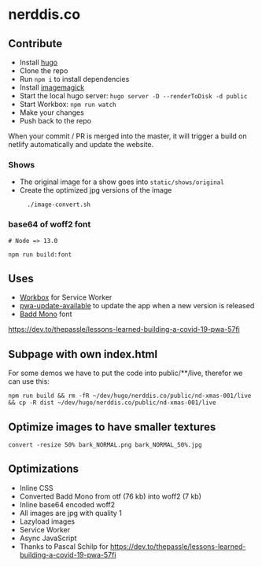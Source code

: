 # nerddis.co

## Contribute

* Install [hugo](https://gohugo.io/getting-started/installing/)
* Clone the repo
* Run `npm i` to install dependencies
* Install [imagemagick](https://imagemagick.org/script/download.php)
* Start the local hugo server: `hugo server -D --renderToDisk -d public`
* Start Workbox: `npm run watch`
* Make your changes
* Push back to the repo

When your commit / PR is merged into the master, it will trigger a build on netlify automatically and update the website. 


### Shows

* The original image for a show goes into `static/shows/original`
* Create the optimized jpg versions of the image
  ```
    ./image-convert.sh
  ```

### base64 of woff2 font

```
# Node => 13.0

npm run build:font
```

## Uses

* [Workbox](https://developers.google.com/web/tools/workbox/guides/generate-service-worker/cli) for Service Worker
* [pwa-update-available](https://github.com/thepassle/pwa-helpers#pwa-update-available) to update the app when a new version is released
* [Badd Mono](https://paulconley.works/badd-mono/) font


https://dev.to/thepassle/lessons-learned-building-a-covid-19-pwa-57fi

## Subpage with own index.html

For some demos we have to put the code into public/**/live, therefor we can use this:

```
npm run build && rm -fR ~/dev/hugo/nerddis.co/public/nd-xmas-001/live && cp -R dist ~/dev/hugo/nerddis.co/public/nd-xmas-001/live
```

## Optimize images to have smaller textures

```
convert -resize 50% bark_NORMAL.png bark_NORMAL_50%.jpg
```

## Optimizations

* Inline CSS
* Converted Badd Mono from otf (76 kb) into woff2 (7 kb)
* Inline base64 encoded woff2
* All images are jpg with quality 1
* Lazyload images
* Service Worker
* Async JavaScript
* Thanks to Pascal Schilp for https://dev.to/thepassle/lessons-learned-building-a-covid-19-pwa-57fi
